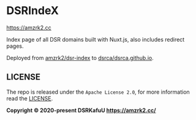 # DSRIndeX

<https://amzrk2.cc>

Index page of all DSR domains built with Nuxt.js, also includes redirect pages.

Deployed from [amzrk2/dsr-index](https://github.com/amzrk2/dsr-index) to [dsrca/dsrca.github.io](https://github.com/dsrca/dsrca.github.io).

## LICENSE

The repo is released under the `Apache License 2.0`, for more information read the [LICENSE](https://github.com/amzrk2/dsr-index/blob/master/LICENSE).

**Copyright © 2020-present DSRKafuU <https://amzrk2.cc/>**
